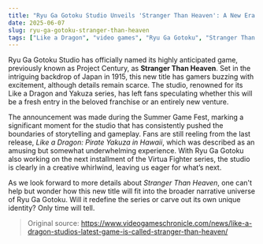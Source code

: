 ```yaml
---
title: "Ryu Ga Gotoku Studio Unveils 'Stranger Than Heaven': A New Era for Like a Dragon?"
date: 2025-06-07
slug: ryu-ga-gotoku-stranger-than-heaven
tags: ["Like a Dragon", "video games", "Ryu Ga Gotoku", "Stranger Than Heaven"]
---
```


Ryu Ga Gotoku Studio has officially named its highly anticipated game, previously known as Project Century, as **Stranger Than Heaven**. Set in the intriguing backdrop of Japan in 1915, this new title has gamers buzzing with excitement, although details remain scarce. The studio, renowned for its Like a Dragon and Yakuza series, has left fans speculating whether this will be a fresh entry in the beloved franchise or an entirely new venture.

The announcement was made during the Summer Game Fest, marking a significant moment for the studio that has consistently pushed the boundaries of storytelling and gameplay. Fans are still reeling from the last release, *Like a Dragon: Pirate Yakuza in Hawaii*, which was described as an amusing but somewhat underwhelming experience. With Ryu Ga Gotoku also working on the next installment of the Virtua Fighter series, the studio is clearly in a creative whirlwind, leaving us eager for what’s next.

As we look forward to more details about *Stranger Than Heaven*, one can't help but wonder how this new title will fit into the broader narrative universe of Ryu Ga Gotoku. Will it redefine the series or carve out its own unique identity? Only time will tell.

> Original source: https://www.videogameschronicle.com/news/like-a-dragon-studios-latest-game-is-called-stranger-than-heaven/